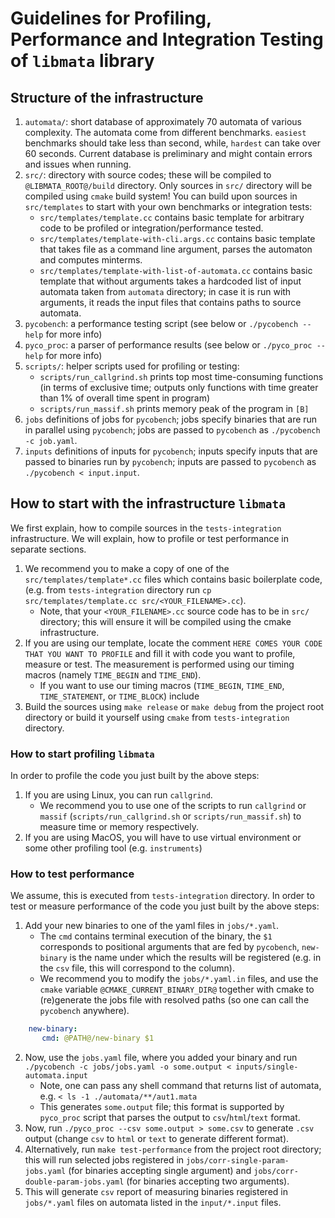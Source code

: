 # Guidelines for Profiling, Performance and Integration Testing of `libmata` library

## Structure of the infrastructure

 1. `automata/`: short database of approximately 70 automata of various complexity. The automata come from different
  benchmarks. `easiest` benchmarks should take less than second, while, `hardest` can take over 60 seconds.
  Current database is preliminary and might contain errors and issues when running. 
 2. `src/`: directory with source codes; these will be compiled to `@LIBMATA_ROOT@/build` directory. 
   Only sources in `src/` directory will be compiled using `cmake` build system!
   You can build upon sources in `src/templates` to start with your own benchmarks or integration tests:
    * `src/templates/template.cc` contains basic template for arbitrary code to be profiled or integration/performance tested.
    * `src/templates/template-with-cli.args.cc` contains basic template that takes file as a command line argument, parses the automaton and computes minterms.
    * `src/templates/template-with-list-of-automata.cc` contains basic template that without arguments takes a hardcoded list of input automata taken from `automata` directory; 
     in case it is run with arguments, it reads the input files that contains paths to source automata.
 3. `pycobench`: a performance testing script (see below or `./pycobench --help` for more info)
 4. `pyco_proc`: a parser of performance results (see below or `./pyco_proc --help` for more info)
 5. `scripts/`: helper scripts used for profiling or testing:
    * `scripts/run_callgrind.sh` prints top most time-consuming functions (in terms of exclusive time; outputs only functions with time greater than 1% of overall time spent in program)
    * `scripts/run_massif.sh` prints memory peak of the program in `[B]`
 6. `jobs` definitions of jobs for `pycobench`; jobs specify binaries that are run in parallel using `pycobench`; jobs are passed to `pycobench` as `./pycobench -c job.yaml`.
 7. `inputs` definitions of inputs for `pycobench`; inputs specify inputs that are passed to binaries run by `pycobench`; inputs are passed to `pycobench` as `./pycobench < input.input`.

## How to start with the infrastructure `libmata`

We first explain, how to compile sources in the `tests-integration` infrastructure. We will explain, how to profile or test performance in separate sections.

 1. We recommend you to make a copy of one of the `src/templates/template*.cc` files which contains basic boilerplate code, 
   (e.g. from `tests-integration` directory run `cp src/templates/template.cc src/<YOUR_FILENAME>.cc`).
    * Note, that your `<YOUR_FILENAME>.cc` source code has to be in `src/` directory; this will ensure it will be compiled using the cmake infrastructure.
 2. If you are using our template, locate the comment `HERE COMES YOUR CODE THAT YOU WANT TO PROFILE` 
   and fill it with code you want to profile, measure or test. 
   The measurement is performed using our timing macros (namely `TIME_BEGIN` and `TIME_END`).
    *  If you want to use our timing macros (`TIME_BEGIN`, `TIME_END`, `TIME_STATEMENT`, or `TIME_BLOCK`) include 
 3. Build the sources using `make release` or `make debug` from the project root directory or build it yourself using `cmake` from `tests-integration` directory.
 
### How to start profiling `libmata`

In order to profile the code you just built by the above steps:
 
 1. If you are using Linux, you can run `callgrind`. 
    * We recommend you to use one of the scripts to run `callgrind` or `massif` (`scripts/run_callgrind.sh` or `scripts/run_massif.sh`) to measure time or memory respectively.
 2. If you are using MacOS, you will have to use virtual environment or some other profiling tool (e.g. `instruments`) 

### How to test performance

We assume, this is executed from `tests-integration` directory.
In order to test or measure performance of the code you just built by the above steps:

  1. Add your new binaries to one of the yaml files in `jobs/*.yaml`.
      * The `cmd` contains terminal execution of the binary, the `$1` corresponds to positional arguments that are fed by `pycobench`, `new-binary` is the name under which the results will be registered (e.g. in the `csv` file, this will correspond to the column).
      * We recommend you to modify the `jobs/*.yaml.in` files, and use the `cmake` variable `@CMAKE_CURRENT_BINARY_DIR@` together with cmake to (re)generate the jobs file with resolved paths (so one can call the `pycobench` anywhere).
```yaml
    new-binary:
       cmd: @PATH@/new-binary $1
```
 2. Now, use the `jobs.yaml` file, where you added your binary and run `./pycobench -c jobs/jobs.yaml -o some.output < inputs/single-automata.input`
      * Note, one can pass any shell command that returns list of automata, e.g. `< ls -1 ./automata/**/aut1.mata`
      * This generates `some.output` file; this format is supported by `pyco_proc` script that parses the output to `csv`/`html`/`text` format.
 3. Now, run `./pyco_proc --csv some.output > some.csv` to generate `.csv` output (change `csv` to `html` or `text` to generate different format).
 4. Alternatively, run `make test-performance` from the project root directory; this will run selected jobs registered in 
   `jobs/corr-single-param-jobs.yaml` (for binaries accepting single argument) and 
   `jobs/corr-double-param-jobs.yaml` (for binaries accepting two arguments).
 5. This will generate `csv` report of measuring binaries registered in `jobs/*.yaml` files on automata listed in the `input/*.input` files.
